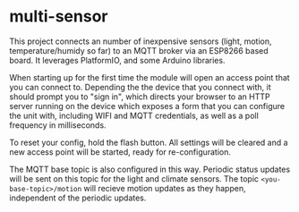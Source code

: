 # multi-sensor

This project connects an number of inexpensive sensors (light, motion, temperature/humidy so far) to an MQTT broker via an ESP8266 based board. It leverages PlatformIO, and some Arduino libraries.

When starting up for the first time the module will open an access point that you can connect to. Depending the the device that you connect with, it should prompt you to "sign in", which directs your browser to an HTTP server running on the device which exposes a form that you can configure the unit with, including WIFI and MQTT credentials, as well as a poll frequency in milliseconds.

To reset your config, hold the flash button. All settings will be cleared and a new access point will be started, ready for re-configuration.

The MQTT base topic is also configured in this way. Periodic status updates will be sent on this topic for the light and climate sensors. The topic `<you-base-topic>/motion` will recieve motion updates as they happen, independent of the periodic updates. 
